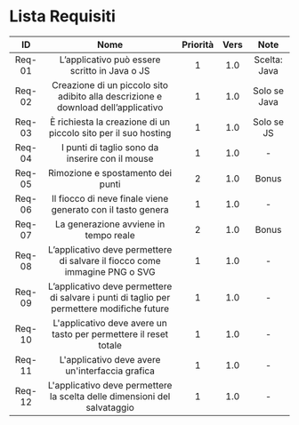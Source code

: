 # Lista Requisiti

|**ID**|**Nome**|**Priorità**|**Vers**|**Note**|
|:----:|:------:|:----------:|:------:|:------:|
|Req-01 | L’applicativo può essere scritto in Java o JS |1|1.0| Scelta: Java |
|Req-02 | Creazione di un piccolo sito adibito alla descrizione e download dell’applicativo |1|1.0|Solo se Java|
|Req-03 | È richiesta la creazione di un piccolo sito per il suo hosting | 1 | 1.0 | Solo se JS|
|Req-04 | I punti di taglio sono da inserire con il mouse|1|1.0|-|
|Req-05 | Rimozione e spostamento dei punti |2|1.0|Bonus|
|Req-06 | Il fiocco di neve finale viene generato con il tasto genera |1|1.0|-|
|Req-07 | La generazione avviene in tempo reale |2|1.0|Bonus|
|Req-08 | L’applicativo deve permettere di salvare il fiocco come immagine PNG o SVG |1|1.0|-|
|Req-09 | L’applicativo deve permettere di salvare i punti di taglio per permettere modifiche future |1|1.0|-|
|Req-10 | L'applicativo deve avere un tasto per permettere il reset totale | 1 | 1.0 | - |
|Req-11 | L'applicativo deve avere un'interfaccia grafica | 1 | 1.0 | - |
|Req-12 | L'applicativo deve permettere la scelta delle dimensioni del salvataggio | 1 | 1.0 | - |
